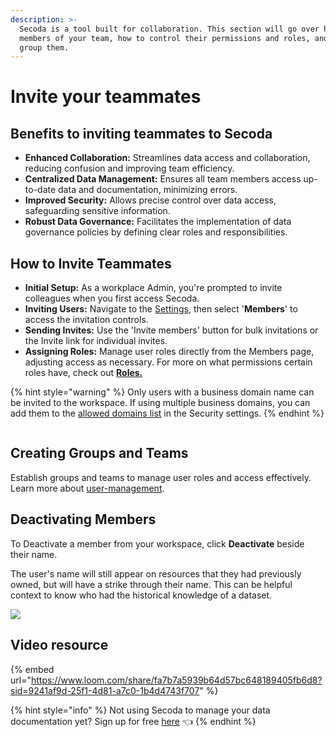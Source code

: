 ```yaml
---
description: >-
  Secoda is a tool built for collaboration. This section will go over how to add
  members of your team, how to control their permissions and roles, and how to
  group them.
---
```


# Invite your teammates

## **Benefits** to inviting teammates to Secoda

* **Enhanced Collaboration:** Streamlines data access and collaboration, reducing confusion and improving team efficiency.
* **Centralized Data Management:** Ensures all team members access up-to-date data and documentation, minimizing errors.
* **Improved Security:** Allows precise control over data access, safeguarding sensitive information.
* **Robust Data Governance:** Facilitates the implementation of data governance policies by defining clear roles and responsibilities.

## **How to Invite Teammates**

* **Initial Setup:** As a workplace Admin, you're prompted to invite colleagues when you first access Secoda.
* **Inviting Users:** Navigate to the [Settings](../../../readme/secoda-as-an-admin/settings.md), then select '**Members**' to access the invitation controls.
* **Sending Invites:** Use the 'Invite members' button for bulk invitations or the Invite link for individual invites.
* **Assigning Roles:** Manage user roles directly from the Members page, adjusting access as necessary. For more on what permissions certain roles have, check out [**Roles.**](../../../user-management/roles.md)

{% hint style="warning" %}
Only users with a business domain name can be invited to the workspace. If using multiple business domains, you can add them to the [allowed domains list](../../../readme/secoda-as-an-admin/customize-the-workspace.md#allowed-domains) in the Security settings.&#x20;
{% endhint %}

<figure><img src="https://secoda-public-media-assets.s3.amazonaws.com/98143553-7da9-4d4c-a47d-00791efd554b.png" alt=""><figcaption></figcaption></figure>

## **Creating Groups and Teams**

Establish groups and teams to manage user roles and access effectively. Learn more about [user-management](../../../user-management/ "mention").

## Deactivating Members

To Deactivate a member from your workspace, click **Deactivate** beside their name.&#x20;

The user's name will still appear on resources that they had previously owned, but will have a strike through their name. This can be helpful context to know who had the historical knowledge of a dataset.

![](https://secoda-public-media-assets.s3.amazonaws.com/06102896-2f76-4c6c-b45b-454c39ffb8f1.png)

## Video resource

{% embed url="https://www.loom.com/share/fa7b7a5939b64d57bc648189405fb6d8?sid=9241af9d-25f1-4d81-a7c0-1b4d4743f707" %}

{% hint style="info" %}
Not using Secoda to manage your data documentation yet? Sign up for free [here](https://app.secoda.co/) 👈
{% endhint %}
